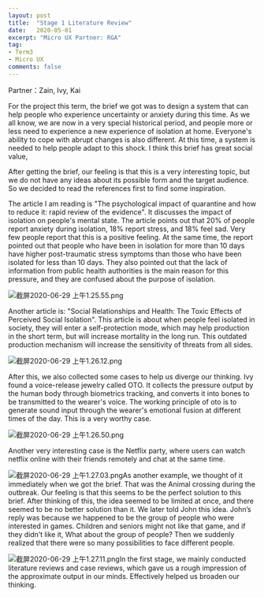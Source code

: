 ```yaml
---
layout: post
title:  "Stage 1 Literature Review"
date:   2020-05-01
excerpt: "Micro UX Partner: RGA"
tag:
- Term3
- Micro UX
comments: false
---
```




Partner：Zain, Ivy, Kai

For the project this term, the brief we got was to design a system that can help people who experience uncertainty or anxiety during this time. As we all know, we are now in a very special historical period, and people more or less need to experience a new experience of isolation at home. Everyone's ability to cope with abrupt changes is also different. At this time, a system is needed to help people adapt to this shock. I think this brief has great social value,

After getting the brief, our feeling is that this is a very interesting topic, but we do not have any ideas about its possible form and the target audience. So we decided to read the references first to find some inspiration.

The article I am reading is "The psychological impact of quarantine and how to reduce it: rapid review of the evidence". It discusses the impact of isolation on people's mental state. The article points out that 20% of people report anxiety during isolation, 18% report stress, and 18% feel sad. Very few people report that this is a positive feeling. At the same time, the report pointed out that people who have been in isolation for more than 10 days have higher post-traumatic stress symptoms than those who have been isolated for less than 10 days. They also pointed out that the lack of information from public health authorities is the main reason for this pressure, and they are confused about the purpose of isolation.

![截屏2020-06-29 上午1.25.55.png](https://i.loli.net/2020/06/29/To6CksuvfPV2e9M.png)

Another article is: "Social Relationships and Health: The Toxic Effects of Perceived Social Isolation". This article is about when people feel isolated in society, they will enter a self-protection mode, which may help production in the short term, but will increase mortality in the long run. This outdated production mechanism will increase the sensitivity of threats from all sides.

![截屏2020-06-29 上午1.26.12.png](https://i.loli.net/2020/06/29/vC9LsAjK57xYyOd.png)

After this, we also collected some cases to help us diverge our thinking. Ivy found a voice-release jewelry called OTO. It collects the pressure output by the human body through biometrics tracking, and converts it into bones to be transmitted to the wearer's voice. The working principle of oto is to generate sound input through the wearer's emotional fusion at different times of the day. This is a very worthy case.

![截屏2020-06-29 上午1.26.50.png](https://i.loli.net/2020/06/29/NBLzbVl6o4wv5jS.png)

Another very interesting case is the Netflix party, where users can watch netflix online with their friends remotely and chat at the same time.

![截屏2020-06-29 上午1.27.03.png](https://i.loli.net/2020/06/29/LCxg2yWDVMiQHTq.png)As another example, we thought of it immediately when we got the brief. That was the Animal crossing  during the outbreak. Our feeling is that this seems to be the perfect solution to this brief. After thinking of this, the idea seemed to be limited at once, and there seemed to be no better solution than it. We later told John this idea. John’s reply was because we happened to be the group of people who were interested in games. Children and seniors might not like that game, and if they didn’t like it, What about the group of people? Then we suddenly realized that there were so many possibilities to face different people.

![截屏2020-06-29 上午1.27.11.png](https://i.loli.net/2020/06/29/LlvKX5jrsfyeaqA.png)In the first stage, we mainly conducted literature reviews and case reviews, which gave us a rough impression of the approximate output in our minds. Effectively helped us broaden our thinking.

